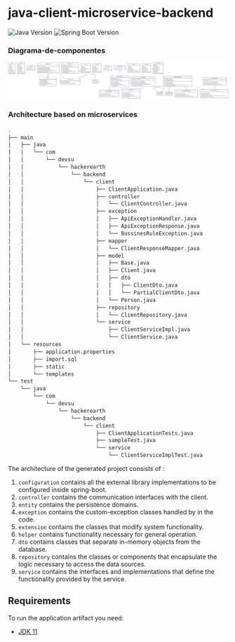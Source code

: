 # java-client-microservice-backend

![Java Version](https://img.shields.io/badge/Java-11-blue)
![Spring Boot Version](https://img.shields.io/badge/Spring%20Boot-2.4.2-green)

### Diagrama-de-componentes

![Architecture1](img/diagrama-componentes.png)

### Architecture based on microservices

```bash
.
├── main
│   ├── java
│   │   └── com
│   │       └── devsu
│   │           └── hackerearth
│   │               └── backend
│   │                   └── client
│   │                       ├── ClientApplication.java
│   │                       ├── controller
│   │                       │   └── ClientController.java
│   │                       ├── exception
│   │                       │   ├── ApiExceptionHandler.java
│   │                       │   ├── ApiExceptionResponse.java
│   │                       │   └── BussinesRuleException.java
│   │                       ├── mapper
│   │                       │   └── ClientResponseMapper.java
│   │                       ├── model
│   │                       │   ├── Base.java
│   │                       │   ├── Client.java
│   │                       │   ├── dto
│   │                       │   │   ├── ClientDto.java
│   │                       │   │   └── PartialClientDto.java
│   │                       │   └── Person.java
│   │                       ├── repository
│   │                       │   └── ClientRepository.java
│   │                       └── service
│   │                           ├── ClientServiceImpl.java
│   │                           └── ClientService.java
│   └── resources
│       ├── application.properties
│       ├── import.sql
│       ├── static
│       └── templates
└── test
    └── java
        └── com
            └── devsu
                └── hackerearth
                    └── backend
                        └── client
                            ├── ClientApplicationTests.java
                            ├── sampleTest.java
                            └── service
                                └── ClientServiceImplTest.java

```

The architecture of the generated project consists of :

1. `configuration` contains all the external library implementations to be configured inside spring-boot.
2. `controller` contains the communication interfaces with the client.
3. `entity` contains the persistence domains.
4. `exception` contains the custom-exception classes handled by in the code.
5. `extension` contains the classes that modify system functionality.
6. `helper` contains functionality necessary for general operation.
7. `dto` contains classes that separate in-memory objects from the database.
8. `repository` contains the classes or components that encapsulate the logic necessary to access the data sources.
9. `service` contains the interfaces and implementations that define the functionality provided by the service.

## Requirements

To run the application artifact you need:

- [JDK 11](https://www.oracle.com/java/technologies/javase/jdk11-archive-downloads.html)